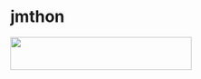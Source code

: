# jmthon

<p align="left"><a href="https://heroku.com/deploy?template=https://github.com/mizerali8/roz"> <img src="https://img.shields.io/badge/Deploy%20To%20Heroku-purple?style=for-the-badge&logo=heroku" width="320" height="58.45"/></a></p>
